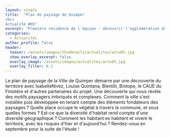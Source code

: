 ```yaml
---
layout: single
title:  "Plan de paysage de Quimper
<br>
Actualité #05"
excerpt: "Première résidence de l'équipe - découvrir l'agglomération de Quimper et ses facettes paysagères"
categories:
  - Actualités
author_profile: false
header:
  teaser: /assets/images/thumbnails/actualites/actu05.jpg
  show_overlay_excerpt: false
  overlay_image: /assets/images/actualites/actu05.jpg
  overlay_filter: 0.2
---
```


Le plan de paysage de la Ville de Quimper démarre par une découverte du territoire avec IsabelleNivez, Louise Quintana, Bientôt, Biotope, le CAUE du Finistère et d'autres partenaires du projet. Une découverte qui nous révèle des motifs paysagers imbriqués et complexes. Comment la ville s'est installée puis développée en tenant compte des éléments fondateurs des paysages ? Quelle place occupe le végétal à travers la commune, et sous quelles formes ? Est-ce que la diversité d'habitat rend compte d'une diversité géographique ? Comment les habitant·es habitent et vivent le territoire, avec les risques d'hier et d'aujourd'hui ? Rendez-vous en septembre pour la suite de l'étude !